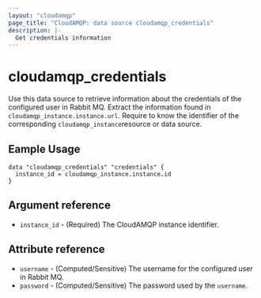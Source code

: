 ```yaml
---
layout: "cloudamqp"
page_title: "CloudAMQP: data source cloudamqp_credentials"
description: |-
  Get credentials information
---
```


# cloudamqp_credentials

Use this data source to retrieve information about the credentials of the configured user in Rabbit MQ. Extract the information found in `cloudamqp_instance.instance.url`. Require to know the identifier of the corresponding `cloudamqp_instance`resource or data source.

## Eample Usage

```hcl
data "cloudamqp_credentials" "credentials" {
  instance_id = cloudamqp_instance.instance.id
}
```

## Argument reference

* `instance_id` - (Required) The CloudAMQP instance identifier.

## Attribute reference

* `username`    - (Computed/Sensitive) The username for the configured user in Rabbit MQ.
* `password`    - (Computed/Sensitive) The password used by the `username`.

